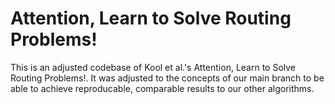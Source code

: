 # Attention, Learn to Solve Routing Problems!

This is an adjusted codebase of Kool et al.'s Attention, Learn to Solve Routing Problems!.
It was adjusted to the concepts of our main branch to be able to achieve reproducable, comparable results to our other algorithms.
